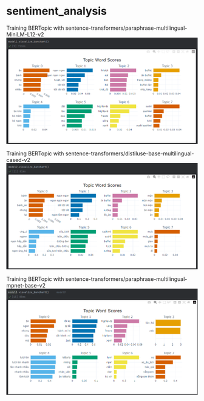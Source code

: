 # sentiment_analysis
Training BERTopic with sentence-transformers/paraphrase-multilingual-MiniLM-L12-v2
![img.png](assets/img.png)

Training BERTopic with sentence-transformers/distiluse-base-multilingual-cased-v2
![img.png](assets/img2.png)

Training BERTopic with sentence-transformers/paraphrase-multilingual-mpnet-base-v2
![img.png](assets/img3.png)